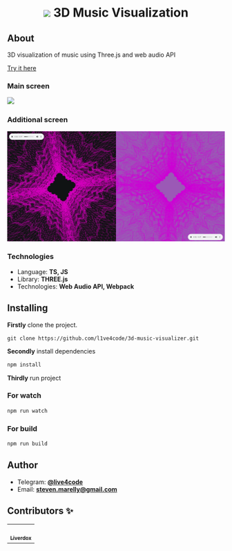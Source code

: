 <h1 align="center"><img src="resources/player.jpg" width="32">  3D Music Visualization</h1>

## About

3D visualization of music using Three.js and web audio API

[Try it here](http://3d-music-visualizer.std-926.ist.mospolytech.ru)

### Main screen

<img src="resources/image.png">

### Additional screen

<img src = "resources/many.png">

### Technologies

* Language: **TS, JS**
* Library: **THREE.js**
* Technologies: **Web Audio API, Webpack**

## Installing

**Firstly** clone the project.

```git
git clone https://github.com/l1ve4code/3d-music-visualizer.git
```

**Secondly** install dependencies
```cmd
npm install
```

**Thirdly** run project

### For watch

```cmd
npm run watch
```

### For build

```cmd
npm run build
```


## Author

* Telegram: **[@live4code](https://t.me/live4code)**
* Email: **steven.marelly@gmail.com**

## Contributors ✨

<table>
  <tr>
    <td align="center"><a href="https://github.com/Liverdox"><img src="https://avatars.githubusercontent.com/u/64814413?v=4" width="100px;" alt=""/><br /><sub><b>Liverdox</b></sub></a></td>
  </tr>
</table>